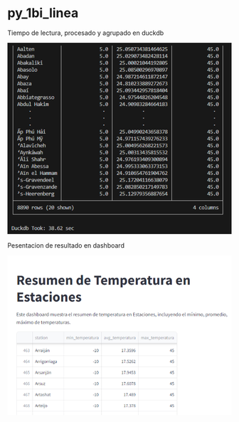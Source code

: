 # py_1bi_linea

Tiempo de lectura, procesado y agrupado en duckdb 

![alt text](pics/procesado_duckdb.png)

Pesentacion de resultado en dashboard

![alt text](pics/dashboard_ejemplo.png)
